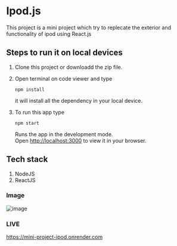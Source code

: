 # Ipod.js
This project is a mini project which try to replecate the exterior and functionality of ipod using React.js

## Steps to run it on local devices

1. Clone this project or downloadd the zip file.
2. Open terminal on code viewer and type
   
   ```
   npm install
   ```
   it will install all the dependency in your local device.
3. To run this app type
   
   ```
   npm start
   ```
   Runs the app in the development mode.\
Open [http://localhost:3000](http://localhost:3000) to view it in your browser.

## Tech stack 
1. NodeJS
2. ReactJS

### Image
![image](https://github.com/Riteshk229/ipod.js-with-cra/assets/100128015/b2f9c51e-a0c3-470d-a857-376442427cd6)

### LIVE
https://mini-project-ipod.onrender.com
